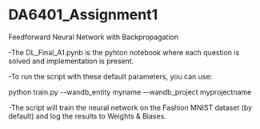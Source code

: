 # DA6401_Assignment1
Feedforward Neural Network with Backpropagation



-The DL_Final_A1.pynb is the pyhton notebook where each question is solved and implementation is present. 

-To run the script with these default parameters, you can use:

python train.py --wandb_entity myname --wandb_project myprojectname

-The script will train the neural network on the Fashion MNIST dataset (by default) and log the results to Weights & Biases.
